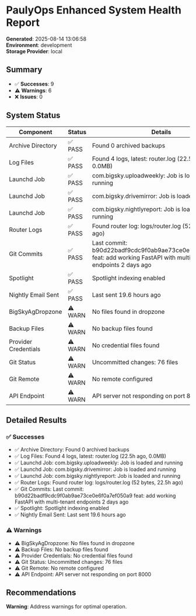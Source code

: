 # PaulyOps Enhanced System Health Report

**Generated**: 2025-08-14 13:06:58  
**Environment**: development  
**Storage Provider**: local

## Summary

- ✅ **Successes**: 9
- ⚠️  **Warnings**: 6
- ❌ **Issues**: 0

## System Status

| Component | Status | Details |
|-----------|--------|---------|
| Archive Directory | ✅ PASS | Found 0 archived backups |
| Log Files | ✅ PASS | Found 4 logs, latest: router.log (22.5h ago, 0.0MB) |
| Launchd Job | ✅ PASS | com.bigsky.uploadweekly: Job is loaded and running |
| Launchd Job | ✅ PASS | com.bigsky.drivemirror: Job is loaded and running |
| Launchd Job | ✅ PASS | com.bigsky.nightlyreport: Job is loaded and running |
| Router Logs | ✅ PASS | Found router log: logs/router.log (52 bytes, 22.5h ago) |
| Git Commits | ✅ PASS | Last commit: b90d22badf9cdc9f0ab9ae73ce0e6f0a7ef050a9 feat: add working FastAPI with multi-tenant endpoints 2 days ago |
| Spotlight | ✅ PASS | Spotlight indexing enabled |
| Nightly Email Sent | ✅ PASS | Last sent 19.6 hours ago |
|  BigSkyAgDropzone | ⚠️ WARN | No files found in dropzone |
|  Backup Files | ⚠️ WARN | No backup files found |
|  Provider Credentials | ⚠️ WARN | No credential files found |
|  Git Status | ⚠️ WARN | Uncommitted changes: 76 files |
|  Git Remote | ⚠️ WARN | No remote configured |
|  API Endpoint | ⚠️ WARN | API server not responding on port 8000 |

## Detailed Results

### ✅ Successes
- ✅ Archive Directory: Found 0 archived backups
- ✅ Log Files: Found 4 logs, latest: router.log (22.5h ago, 0.0MB)
- ✅ Launchd Job: com.bigsky.uploadweekly: Job is loaded and running
- ✅ Launchd Job: com.bigsky.drivemirror: Job is loaded and running
- ✅ Launchd Job: com.bigsky.nightlyreport: Job is loaded and running
- ✅ Router Logs: Found router log: logs/router.log (52 bytes, 22.5h ago)
- ✅ Git Commits: Last commit: b90d22badf9cdc9f0ab9ae73ce0e6f0a7ef050a9 feat: add working FastAPI with multi-tenant endpoints 2 days ago
- ✅ Spotlight: Spotlight indexing enabled
- ✅ Nightly Email Sent: Last sent 19.6 hours ago

### ⚠️  Warnings
- ⚠️  BigSkyAgDropzone: No files found in dropzone
- ⚠️  Backup Files: No backup files found
- ⚠️  Provider Credentials: No credential files found
- ⚠️  Git Status: Uncommitted changes: 76 files
- ⚠️  Git Remote: No remote configured
- ⚠️  API Endpoint: API server not responding on port 8000

## Recommendations
**Warning**: Address warnings for optimal operation.

